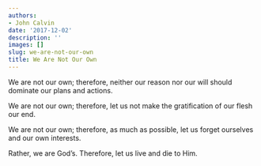 ```yaml
---
authors:
- John Calvin
date: '2017-12-02'
description: ''
images: []
slug: we-are-not-our-own
title: We Are Not Our Own
---
```


We are not our own; therefore, neither our reason nor our will should dominate our plans and actions.

We are not our own; therefore, let us not make the gratification of our flesh our end.

We are not our own; therefore, as much as possible, let us forget ourselves and our own interests.

Rather, we are God’s. Therefore, let us live and die to Him.